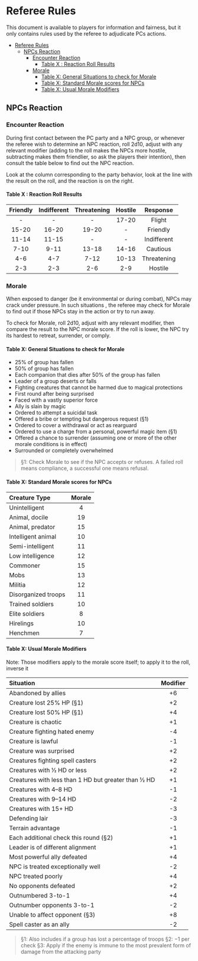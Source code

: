 # Referee Rules

This document is available to players for information and fairness, but it only contains rules used by the referee to adjudicate PCs actions.

- [Referee Rules](#referee-rules)
  - [NPCs Reaction](#npcs-reaction)
    - [Encounter Reaction](#encounter-reaction)
      - [Table X : Reaction Roll Results](#table-x--reaction-roll-results)
    - [Morale](#morale)
      - [Table X: General Situations to check for Morale](#table-x-general-situations-to-check-for-morale)
      - [Table X: Standard Morale scores for NPCs](#table-x-standard-morale-scores-for-npcs)
      - [Table X: Usual Morale Modifiers](#table-x-usual-morale-modifiers)

## NPCs Reaction

### Encounter Reaction

During first contact between the PC party and a NPC group, or whenever the referee wish to determine an NPC reaction, roll 2d10, adjust with any relevant modifier (adding to the roll makes the NPCs more hostile, subtracting makes them friendlier, so ask the players their intention), then consult the table below to find out the NPC reaction.

Look at the column corresponding to the party behavior, look at the line with the result on the roll, and the reaction is on the right.

#### Table X : Reaction Roll Results

| Friendly | Indifferent | Threatening | Hostile |  Response   |
| :------: | :---------: | :---------: | :-----: | :---------: |
|    -     |      -      |      -      |  17-20  |   Flight    |
|  15-20   |    16-20    |    19-20    |    -    |  Friendly   |
|  11-14   |    11-15    |      -      |    -    | Indifferent |
|   7-10   |    9-11     |    13-18    |  14-16  |  Cautious   |
|   4-6    |     4-7     |    7-12     |  10-13  | Threatening |
|   2-3    |     2-3     |     2-6     |   2-9   |   Hostile   |

### Morale

When exposed to danger (be it environmental or during combat), NPCs may crack under pressure. In such situations
, the referee may check for Morale to find out if those NPCs stay in the action or try to run away.

To check for Morale, roll 2d10, adjust with any relevant modifier, then compare the result to the NPC morale score. If the roll is lower, the NPC try its hardest to retreat, surrender, or comply.

#### Table X: General Situations to check for Morale

- 25% of group has fallen
- 50% of group has fallen
- Each companion that dies after 50% of the group has fallen
- Leader of a group deserts or falls
- Fighting creatures that cannot be harmed due to magical protections
- First round after being surprised
- Faced with a vastly superior force
- Ally is slain by magic
- Ordered to attempt a suicidal task
- Offered a bribe or tempting but dangerous request (§1)
- Ordered to cover a withdrawal or act as rearguard
- Ordered to use a charge from a personal, powerful magic item (§1)
- Offered a chance to surrender (assuming one or more of the other morale conditions is in effect)
- Surrounded or completely overwhelmed

> §1: Check Morale to see if the NPC accepts or refuses. A failed roll means compliance, a successful one means refusal.

#### Table X: Standard Morale scores for NPCs

| Creature Type       | Morale |
| :------------------ | :----: |
| Unintelligent       |   4    |
| Animal, docile      |   19   |
| Animal, predator    |   15   |
| Intelligent animal  |   10   |
| Semi-intelligent    |   11   |
| Low intelligence    |   12   |
| Commoner            |   15   |
| Mobs                |   13   |
| Militia             |   12   |
| Disorganized troops |   11   |
| Trained soldiers    |   10   |
| Elite soldiers      |   8    |
| Hirelings           |   10   |
| Henchmen            |   7    |

#### Table X: Usual Morale Modifiers

Note: Those modifiers apply to the morale score itself; to apply it to the roll, inverse it

| Situation                                             | Modifier |
| :---------------------------------------------------- | :------: |
| Abandoned by allies                                   |    +6    |
| Creature lost 25% HP (§1)                             |    +2    |
| Creature lost 50% HP (§1)                             |    +4    |
| Creature is chaotic                                   |    +1    |
| Creature fighting hated enemy                         |    -4    |
| Creature is lawful                                    |    -1    |
| Creature was surprised                                |    +2    |
| Creatures fighting spell casters                      |    +2    |
| Creatures with 1⁄2 HD or less                         |    +2    |
| Creatures with less than 1 HD but greater than 1⁄2 HD |    +1    |
| Creatures with 4–8 HD                                 |    -1    |
| Creatures with 9–14 HD                                |    -2    |
| Creatures with 15+ HD                                 |    -3    |
| Defending lair                                        |    -3    |
| Terrain advantage                                     |    -1    |
| Each additional check this round (§2)                 |    +1    |
| Leader is of different alignment                      |    +1    |
| Most powerful ally defeated                           |    +4    |
| NPC is treated exceptionally well                     |    -2    |
| NPC treated poorly                                    |    +4    |
| No opponents defeated                                 |    +2    |
| Outnumbered 3-to-1                                    |    +4    |
| Outnumber opponents 3-to-1                            |    -2    |
| Unable to affect opponent (§3)                        |    +8    |
| Spell caster as an ally                               |    -2    |

> §1: Also includes if a group has lost a percentage of troops
> §2: −1 per check
> §3: Apply if the enemy is immune to the most prevalent form of damage from the attacking party
